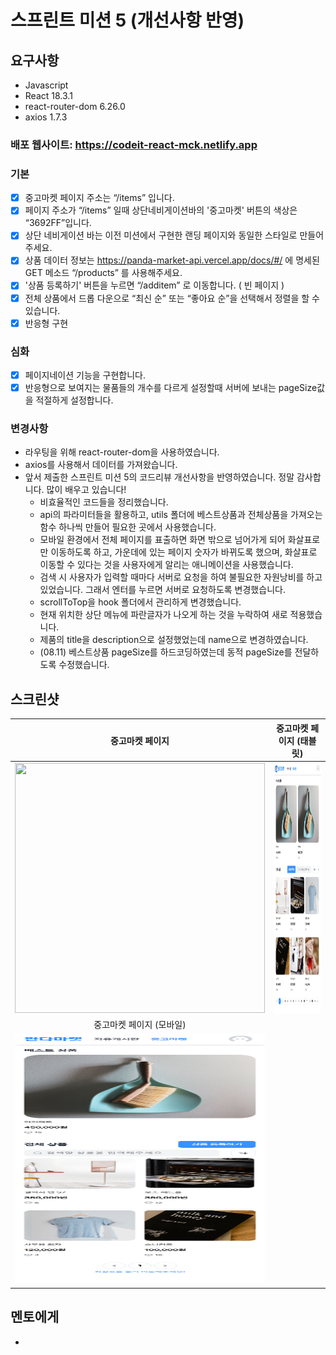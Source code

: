 # 스프린트 미션 5 (개선사항 반영)

## 요구사항

- Javascript
- React 18.3.1
- react-router-dom 6.26.0
- axios 1.7.3

### 배포 웹사이트: https://codeit-react-mck.netlify.app

### 기본

- [x] 중고마켓 페이지 주소는 “/items” 입니다.
- [x] 페이지 주소가 “/items” 일때 상단네비게이션바의 '중고마켓' 버튼의 색상은 “3692FF”입니다.
- [x] 상단 네비게이션 바는 이전 미션에서 구현한 랜딩 페이지와 동일한 스타일로 만들어 주세요.
- [x] 상품 데이터 정보는 https://panda-market-api.vercel.app/docs/#/ 에 명세된 GET 메소드 “/products” 를 사용해주세요.
- [x] '상품 등록하기' 버튼을 누르면 “/additem” 로 이동합니다. ( 빈 페이지 )
- [x] 전체 상품에서 드롭 다운으로 “최신 순” 또는 “좋아요 순”을 선택해서 정렬을 할 수 있습니다.
- [x] 반응형 구현

### 심화

- [x] 페이지네이션 기능을 구현합니다.
- [x] 반응형으로 보여지는 물품들의 개수를 다르게 설정할때 서버에 보내는 pageSize값을 적절하게 설정합니다.

### 변경사항

- 라우팅을 위해 react-router-dom을 사용하였습니다.
- axios를 사용해서 데이터를 가져왔습니다.
- 앞서 제출한 스프린트 미션 5의 코드리뷰 개선사항을 반영하였습니다. 정말 감사합니다. 많이 배우고 있습니다!
  - 비효율적인 코드들을 정리했습니다.
  - api의 파라미터들을 활용하고, utils 폴더에 베스트상품과 전체상품을 가져오는 함수 하나씩 만들어 필요한 곳에서 사용했습니다.
  - 모바일 환경에서 전체 페이지를 표출하면 화면 밖으로 넘어가게 되어 화살표로만 이동하도록 하고, 가운데에 있는 페이지 숫자가 바뀌도록 했으며, 화살표로 이동할 수 있다는 것을 사용자에게 알리는 애니메이션을 사용했습니다.
  - 검색 시 사용자가 입력할 때마다 서버로 요청을 하여 불필요한 자원낭비를 하고 있었습니다. 그래서 엔터를 누르면 서버로 요청하도록 변경했습니다.
  - scrollToTop을 hook 폴더에서 관리하게 변경했습니다.
  - 현재 위치한 상단 메뉴에 파란글자가 나오게 하는 것을 누락하여 새로 적용했습니다.
  - 제품의 title을 description으로 설정했었는데 name으로 변경하였습니다.
  - (08.11) 베스트상품 pageSize를 하드코딩하였는데 동적 pageSize를 전달하도록 수정했습니다.

## 스크린샷

|                            중고마켓 페이지                              |                     중고마켓 페이지 (태블릿)                       |
| :--------------------------------------------------------------------: | :--------------------------------------------------------------: |
|   <img src="/public/itemPage_desktop.png" width="400" height="400">    | <img src="/public/itemPage_tablet.png" width="400" height="400"> |
|                        중고마켓 페이지 (모바일)                          |
|    <img src="/public/itemPage_mobile.png" width="400" height="400">    |

## 멘토에게

- 

